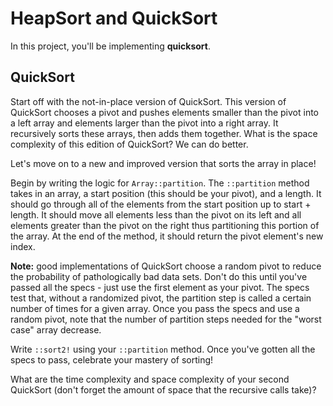 # HeapSort and QuickSort

In this project, you'll be implementing __quicksort__.

## QuickSort

Start off with the not-in-place version of QuickSort. This version of QuickSort chooses a pivot and pushes elements smaller than the pivot into a left array and elements larger than the pivot into a right array. It recursively sorts these arrays, then adds them together. What is the space complexity of this edition of QuickSort? We can do better.

Let's move on to a new and improved version that sorts the array in place!

Begin by writing the logic for `Array::partition`. The `::partition` method takes in an array, a start position (this should be your pivot), and a length. It should go through all of the elements from the start position up to start + length. It should move all elements less than the pivot on its left and all elements greater than the pivot on the right thus partitioning this portion of the array. At the end of the method, it should return the pivot element's new index.

__Note:__ good implementations of QuickSort choose a random pivot to reduce the probability of pathologically bad data sets. Don't do this until you've passed all the specs - just use the first element as your pivot. The specs test that, without a randomized pivot, the partition step is called a certain number of times for a given array. Once you pass the specs and use a random pivot, note that the number of partition steps needed for the "worst case" array decrease.

Write `::sort2!` using your `::partition` method. Once you've gotten all the specs to pass, celebrate your mastery of sorting!

What are the time complexity and space complexity of your second QuickSort (don't forget the amount of space that the recursive calls take)?
